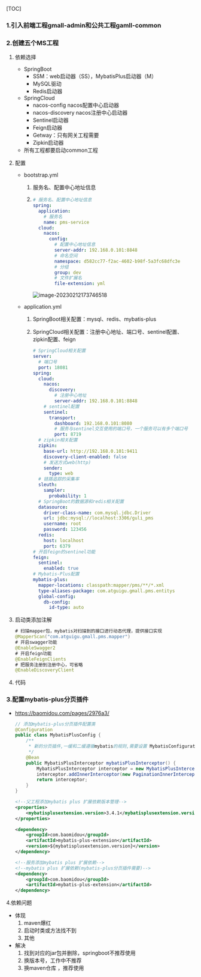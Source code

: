 [TOC]

### 1.引入前端工程gmall-admin和公共工程gamll-common

### 2.创建五个MS工程

1. 依赖选择
   - SpringBoot
     - SSM：web启动器（SS），MybatisPlus启动器（M）
     - MySQL驱动
     - Redis启动器
   - SpringCloud
     - nacos-config nacos配置中心启动器
     - nacos-discovery nacos注册中心启动器
     - Sentinel启动器
     - Feign启动器
     - Getway：只有网关工程需要
     - Zipkin启动器
   - 所有工程都要启动common工程
   
2. 配置

   - bootstrap.yml

     1. 服务名、配置中心地址信息

     2. ```yml
        # 服务名、配置中心地址信息
        spring:
          application:
            # 服务名
            name: pms-service
          cloud:
            nacos:
              config:
                # 配置中心地址信息
                server-addr: 192.168.0.101:8848
                # 命名空间
                namespace: d582cc77-f2ac-4602-b98f-5a3fc68dfc3e
                # 分组
                group: dev
                # 文件扩展名
                file-extension: yml
        ```

        ![image-20230212173746518](https://note-hxy.oss-cn-hangzhou.aliyuncs.com/202302121737610.png)

   - application.yml

     1. SpringBoot相关配置：mysql、redis、mybatis-plus

     2. SpringCloud相关配置：注册中心地址、端口号、sentinel配置、zipkin配置、feign

        ```yml
        # SpringCloud相关配置
        server:
          # 端口号
          port: 18081
        spring:
          cloud:
            nacos:
              discovery:
                # 注册中心地址
                server-addr: 192.168.0.101:8848
            # sentinel配置
            sentinel:
              transport:
                dashboard: 192.168.0.101:8080
                # 服务与sentinel交互使用的端口号，一个服务可以有多个端口号
                port: 8719
          # zipkin相关配置
          zipkin:
            base-url: http://192.168.0.101:9411
            discovery-client-enabled: false
            # 发送方式web(http)
            sender:
              type: web
          # 链路追踪的采集率
          sleuth:
            sampler:
              probability: 1
          # SpringBoot的数据源和redis相关配置
          datasource:
            driver-class-name: com.mysql.jdbc.Driver
            url: jdbc:mysql://localhost:3306/guli_pms
            username: root
            password: 123456
          redis:
            host: localhost
            port: 6379
        # 开启feign的sentinel功能
        feign:
          sentinel:
            enabled: true
        # Mybatis-Plus配置
        mybatis-plus:
          mapper-locations: classpath:mapper/pms/**/*.xml
          type-aliases-package: com.atguigu.gmall.pms.entitys
          global-config:
            db-config:
              id-type: auto
        ```

3. 启动类添加注解

   ```java
   # 扫描mapper包，mybatis对扫描到的接口进行动态代理，提供接口实现
   @MapperScan("com.atguigu.gmall.pms.mapper")
   # 开启swagger功能
   @EnableSwagger2
   # 开启feign功能
   @EnableFeignClients
   # 把服务注册到注册中心，可省略
   @EnableDiscoveryClient
   ```

4. 代码

### 3.配置mybatis-plus分页插件

- https://baomidou.com/pages/2976a3/

  ```java
  // 添加mybatis-plus分页插件配置类
  @Configuration
  public class MybatisPlusConfig {
      /**
       * 新的分页插件,一缓和二缓遵循mybatis的规则,需要设置 MybatisConfiguration#useDeprecatedExecutor = false 避免缓存出现问题(该属性会在旧插件移除后一同移除)
       */
      @Bean
      public MybatisPlusInterceptor mybatisPlusInterceptor() {
          MybatisPlusInterceptor interceptor = new MybatisPlusInterceptor();
          interceptor.addInnerInterceptor(new PaginationInnerInterceptor(DbType.H2));
          return interceptor;
      }
  }
  ```

  ```xml
  <!--父工程添加mybatis plus 扩展依赖版本管理-->
  <properties>
      <mybatisplusextension.version>3.4.1</mybatisplusextension.version>
  </properties>
  
  <dependency>
      <groupId>com.baomidou</groupId>
      <artifactId>mybatis-plus-extension</artifactId>
      <version>${mybatisplusextension.version}</version>
  </dependency>
  
  <!--服务添加mybatis plus 扩展依赖-->
  <!--mybatis plus 扩展依赖(mybatis-plus分页插件需要)-->
  <dependency>
      <groupId>com.baomidou</groupId>
      <artifactId>mybatis-plus-extension</artifactId>
  </dependency>
  ```


4.依赖问题

- 体现
  1. maven爆红
  2. 启动时类或方法找不到
  3. 其他
- 解决
  1. 找到对应的jar包并删除，springboot不推荐使用
  2. 换版本号，工作中不推荐
  3. 换maven仓库 ，推荐使用